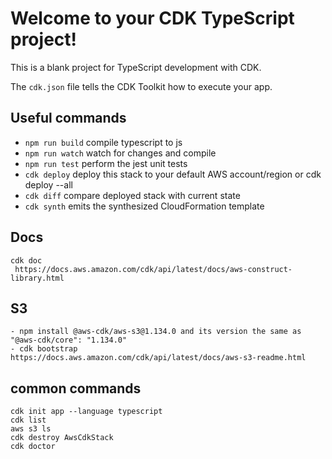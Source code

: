 # Welcome to your CDK TypeScript project!

This is a blank project for TypeScript development with CDK.

The `cdk.json` file tells the CDK Toolkit how to execute your app.

## Useful commands

 * `npm run build`   compile typescript to js
 * `npm run watch`   watch for changes and compile
 * `npm run test`    perform the jest unit tests
 * `cdk deploy`      deploy this stack to your default AWS account/region or cdk deploy --all
 * `cdk diff`        compare deployed stack with current state
 * `cdk synth`       emits the synthesized CloudFormation template
 
## Docs
```
cdk doc
 https://docs.aws.amazon.com/cdk/api/latest/docs/aws-construct-library.html
```

## S3
```
- npm install @aws-cdk/aws-s3@1.134.0 and its version the same as "@aws-cdk/core": "1.134.0"
- cdk bootstrap
https://docs.aws.amazon.com/cdk/api/latest/docs/aws-s3-readme.html
```

## common commands
```
cdk init app --language typescript
cdk list
aws s3 ls
cdk destroy AwsCdkStack
cdk doctor
```
